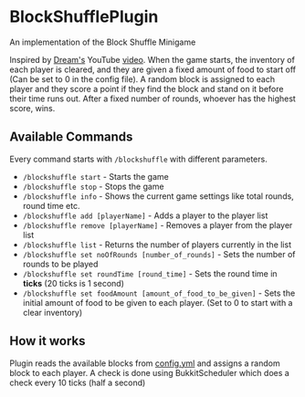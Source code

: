 # BlockShufflePlugin
An implementation of the Block Shuffle Minigame 

Inspired by [Dream's](https://www.youtube.com/user/DreamTraps) YouTube [video](https://www.youtube.com/watch?v=p34C7fNFgTA). When the game starts, the inventory of each player is cleared, and they are given a fixed amount of food to start off (Can be set to 0 in the config file). A random block is assigned to each player and they score a point if they find the block and stand on it before their time runs out. After a fixed number of rounds, whoever has the highest score, wins.

## Available Commands
Every command starts with `/blockshuffle` with different parameters.

-   `/blockshuffle start` - Starts the game
-   `/blockshuffle stop` - Stops the game
-   `/blockshuffle info` - Shows the current game settings like total rounds, round time etc.
-   `/blockshuffle add [playerName]` - Adds a player to the player list
-   `/blockshuffle remove [playerName]` - Removes a player from the player list
-   `/blockshuffle list` - Returns the number of players currently in the list
-   `/blockshuffle set noOfRounds [number_of_rounds]` - Sets the number of rounds to be played
-   `/blockshuffle set roundTime [round_time]` - Sets the round time in **ticks** (20 ticks is 1 second)
-   `/blockshuffle set foodAmount [amount_of_food_to_be_given]` - Sets the initial amount of food to be given to each player. (Set to 0 to start with a clear inventory)

## How it works
Plugin reads the available blocks from [config.yml](https://github.com/SulphurousCerebrum/BlockShufflePlugin/blob/main/src/config.yml) and assigns a random block to each player. A check is done using BukkitScheduler which does a check every 10 ticks (half a second) 


